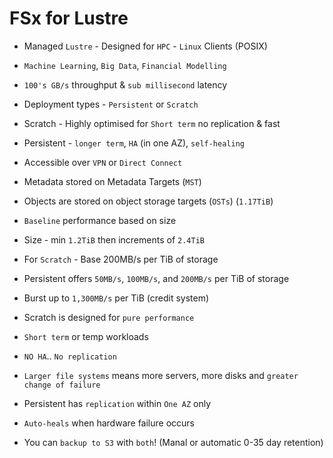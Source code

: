 # FSx for Lustre

- Managed `Lustre` - Designed for `HPC` - `Linux` Clients (POSIX)
- `Machine Learning`, `Big Data`, `Financial Modelling`
- `100's GB/s` throughput & `sub millisecond` latency
- Deployment types - `Persistent` or `Scratch`
- Scratch - Highly optimised for `Short term` no replication & fast
- Persistent - `longer term`, `HA` (in one AZ), `self-healing`
- Accessible over `VPN` or `Direct Connect`

- Metadata stored on Metadata Targets (`MST`)
- Objects are stored on object storage targets (`OSTs`) (`1.17TiB`)
- `Baseline` performance based on size
- Size - min `1.2TiB` then increments of `2.4TiB`
- For `Scratch` - Base 200MB/s per TiB of storage
- Persistent offers `50MB/s`, `100MB/s`, and `200MB/s` per TiB of storage
- Burst up to `1,300MB/s` per TiB (credit system)

- Scratch is designed for `pure performance`
- `Short term` or temp workloads
- `NO HA`.. `No replication`
- `Larger file systems` means more servers, more disks and `greater change of failure`
- Persistent has `replication` within `One AZ` only
- `Auto-heals` when hardware failure occurs
- You can `backup to S3` with `both`! (Manal or automatic 0-35 day retention)